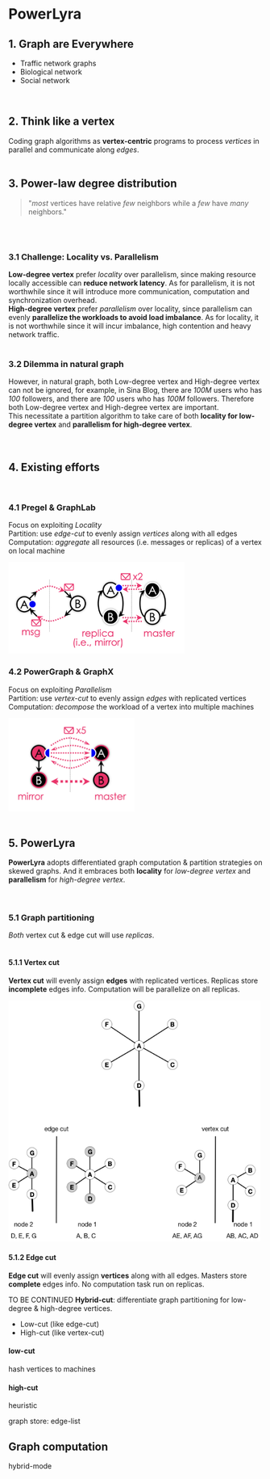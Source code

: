 # PowerLyra

## 1. Graph are Everywhere
- Traffic network graphs
- Biological network
- Social network
<br>

## 2. Think like a vertex
  Coding graph algorithms as **vertex-centric** programs to process *vertices* in parallel and
communicate along *edges*.
<br>
<br>

## 3. Power-law degree distribution
> "*most* vertices have relative *few* neighbors while a *few* have *many* neighbors."
<br>
<br>

### 3.1 Challenge: Locality vs. Parallelism
  **Low-degree vertex** prefer *locality* over parallelism, since making resource locally
accessible can **reduce network latency**. As for parallelism, it is not worthwhile since it
will introduce more communication, computation and synchronization overhead.<br>
  **High-degree vertex** prefer *parallelism* over locality, since parallelism can evenly
**parallelize the workloads to avoid load imbalance**. As for locality, it is not worthwhile
since it will incur imbalance, high contention and heavy network traffic.
<br>
<br>

### 3.2 Dilemma in natural graph
  However, in natural graph, both Low-degree vertex and High-degree vertex can not be
ignored, for example, in Sina Blog, there are *100M* users who has *100* followers, and there
are *100* users who has *100M* followers. Therefore both Low-degree vertex and High-degree
vertex are important.<br>
  This necessitate a partition algorithm to take care of both **locality for low-degree vertex**
and **parallelism for high-degree vertex**.
<br>
<br>
<br>

## 4. Existing efforts
<br>

### 4.1 Pregel & GraphLab
  Focus on exploiting *Locality* <br>
  Partition: use *edge-cut* to evenly assign *vertices* along with all edges <br>
  Computation: *aggregate* all resources (i.e. messages or replicas) of a vertex on local 
machine <br>

<img src="graphlab_pregel.png" alt="Pregel GraphLab" width="350"/>
<br>

### 4.2 PowerGraph & GraphX
  Focus on exploiting *Parallelism* <br>
  Partition: use *vertex-cut* to evenly assign *edges* with replicated vertices <br>
  Computation: *decompose* the workload of a vertex into multiple machines <br>

<img src="powergraph.png" alt="PowerGraph" width="250"/>
<br>
<br>

## 5. PowerLyra
  **PowerLyra** adopts differentiated graph computation & partition strategies on skewed graphs.
And it embraces both **locality** for *low-degree vertex* and **parallelism** for *high-degree 
vertex*.
<br>
<br>
<br>

### 5.1 Graph partitioning
  *Both* vertex cut & edge cut will use *replicas*.
<br>
<br>

#### 5.1.1 Vertex cut
  **Vertex cut** will evenly assign **edges** with replicated vertices.
  Replicas store **incomplete** edges info.
  Computation will be parallelize on all replicas.

<img src="edge-vertex-cut.png" alt="vertex cut & edge cut" width="500"/>
<br>

#### 5.1.2 Edge cut
  **Edge cut** will evenly assign **vertices** along with all edges.
  Masters store **complete** edges info.
  No computation task run on replicas.
<br>
  
TO BE CONTINUED
  **Hybrid-cut**: differentiate graph partitioning for low-degree & high-degree vertices.
- Low-cut (like edge-cut)
- High-cut (like vertex-cut)

#### low-cut
hash vertices to machines

#### high-cut
heuristic



graph store: edge-list



## Graph computation
hybrid-mode

